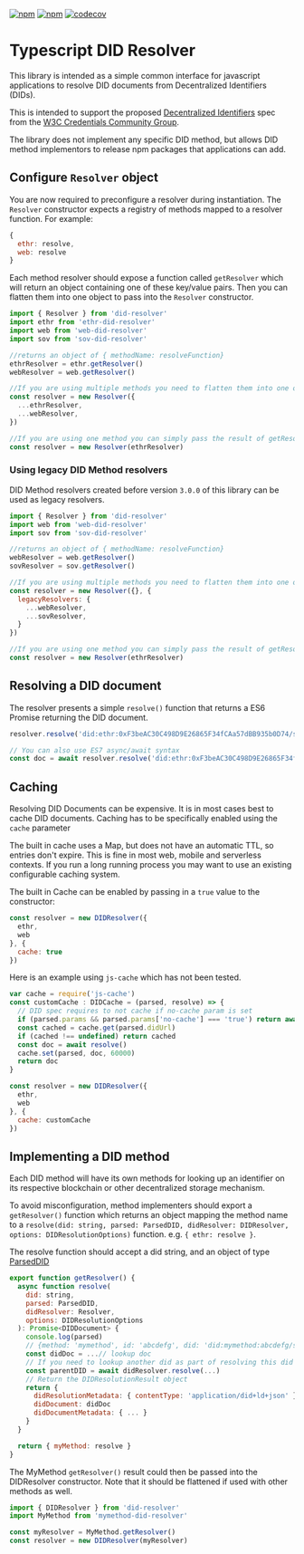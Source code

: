 [![npm](https://img.shields.io/npm/dt/did-resolver.svg)](https://www.npmjs.com/package/did-resolver)
[![npm](https://img.shields.io/npm/v/did-resolver.svg)](https://www.npmjs.com/package/did-resolver)
[![codecov](https://codecov.io/gh/decentralized-identity/did-resolver/branch/master/graph/badge.svg)](https://codecov.io/gh/decentralized-identity/did-resolver)

# Typescript DID Resolver

This library is intended as a simple common interface for javascript applications to resolve DID documents from
Decentralized Identifiers (DIDs).

This is intended to support the proposed [Decentralized Identifiers](https://w3c.github.io/did-core/#identifier) spec
from the [W3C Credentials Community Group](https://w3c-ccg.github.io).

The library does not implement any specific DID method, but allows DID method implementors to release npm packages that
applications can add.

## Configure `Resolver` object

You are now required to preconfigure a resolver during instantiation. The `Resolver` constructor expects a registry of
methods mapped to a resolver function. For example:

```js
{
  ethr: resolve,
  web: resolve
}
```

Each method resolver should expose a function called `getResolver` which will return an object containing one of these
key/value pairs. Then you can flatten them into one object to pass into the `Resolver` constructor.

```js
import { Resolver } from 'did-resolver'
import ethr from 'ethr-did-resolver'
import web from 'web-did-resolver'
import sov from 'sov-did-resolver'

//returns an object of { methodName: resolveFunction}
ethrResolver = ethr.getResolver()
webResolver = web.getResolver()

//If you are using multiple methods you need to flatten them into one object
const resolver = new Resolver({
  ...ethrResolver,
  ...webResolver,
})

//If you are using one method you can simply pass the result of getResolver( into the constructor
const resolver = new Resolver(ethrResolver)
```

### Using legacy DID Method resolvers

DID Method resolvers created before version `3.0.0` of this library can be used as legacy resolvers.

```js
import { Resolver } from 'did-resolver'
import web from 'web-did-resolver'
import sov from 'sov-did-resolver'

//returns an object of { methodName: resolveFunction}
webResolver = web.getResolver()
sovResolver = sov.getResolver()

//If you are using multiple methods you need to flatten them into one object
const resolver = new Resolver({}, {
  legacyResolvers: {
    ...webResolver,
    ...sovResolver,
  }
})

//If you are using one method you can simply pass the result of getResolver( into the constructor
const resolver = new Resolver(ethrResolver)
```

## Resolving a DID document

The resolver presents a simple `resolve()` function that returns a ES6 Promise returning the DID document.

```js
resolver.resolve('did:ethr:0xF3beAC30C498D9E26865F34fCAa57dBB935b0D74/some/path#fragment=123').then(doc => console.log)

// You can also use ES7 async/await syntax
const doc = await resolver.resolve('did:ethr:0xF3beAC30C498D9E26865F34fCAa57dBB935b0D74/some/path#fragment=123')
```

## Caching

Resolving DID Documents can be expensive. It is in most cases best to cache DID documents. Caching has to be
specifically enabled using the `cache` parameter

The built in cache uses a Map, but does not have an automatic TTL, so entries don't expire. This is fine in most web,
mobile and serverless contexts. If you run a long running process you may want to use an existing configurable caching
system.

The built in Cache can be enabled by passing in a `true` value to the constructor:

```js
const resolver = new DIDResolver({
  ethr,
  web
}, {
  cache: true
})
```

Here is an example using `js-cache` which has not been tested.

```js
var cache = require('js-cache')
const customCache : DIDCache = (parsed, resolve) => {
  // DID spec requires to not cache if no-cache param is set
  if (parsed.params && parsed.params['no-cache'] === 'true') return await resolve()
  const cached = cache.get(parsed.didUrl)
  if (cached !== undefined) return cached
  const doc = await resolve()
  cache.set(parsed, doc, 60000)
  return doc
}

const resolver = new DIDResolver({
  ethr,
  web
}, {
  cache: customCache
})
```

## Implementing a DID method

Each DID method will have its own methods for looking up an identifier on its respective blockchain or other
decentralized storage mechanism.

To avoid misconfiguration, method implementers should export a `getResolver()` function which returns an object mapping
the method name to a `resolve(did: string, parsed: ParsedDID, didResolver: DIDResolver, options: DIDResolutionOptions)`
function. e.g. `{ ethr: resolve }`.

The resolve function should accept a did string, and an object of
type [ParsedDID](https://github.com/decentralized-identity/did-resolver/blob/develop/src/resolver.ts#L51)

```js
export function getResolver() {
  async function resolve(
    did: string,
    parsed: ParsedDID,
    didResolver: Resolver,
    options: DIDResolutionOptions
  ): Promise<DIDDocument> {
    console.log(parsed)
    // {method: 'mymethod', id: 'abcdefg', did: 'did:mymethod:abcdefg/some/path#fragment=123', path: '/some/path', fragment: 'fragment=123'}
    const didDoc = ...// lookup doc
    // If you need to lookup another did as part of resolving this did document, the primary DIDResolver object is passed in as well
    const parentDID = await didResolver.resolve(...)
    // Return the DIDResolutionResult object
    return {
      didResolutionMetadata: { contentType: 'application/did+ld+json' },
      didDocument: didDoc
      didDocumentMetadata: { ... }
    }
  }

  return { myMethod: resolve }
}
```

The MyMethod `getResolver()` result could then be passed into the DIDResolver constructor. Note that it should be
flattened if used with other methods as well.

```js
import { DIDResolver } from 'did-resolver'
import MyMethod from 'mymethod-did-resolver'

const myResolver = MyMethod.getResolver()
const resolver = new DIDResolver(myResolver)
```

